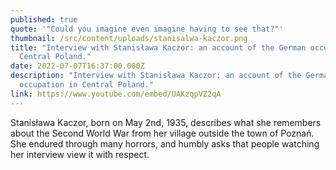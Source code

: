 ```yaml
---
published: true
quote: '"Could you imagine even imagine having to see that?"'
thumbnail: /src/content/uploads/stanisalwa-kaczor.png
title: "Interview with Stanisława Kaczor: an account of the German occupation in
  Central Poland."
date: 2022-07-07T16:37:00.000Z
description: "Interview with Stanisława Kaczor: an account of the German
  occupation in Central Poland."
link: https://www.youtube.com/embed/UAKzqpVZ2qA
---
```

Stanisława Kaczor, born on May 2nd, 1935, describes what she remembers about the Second World War from her village outside the town of Poznań. She endured through many horrors, and humbly asks that people watching her interview view it with respect.
